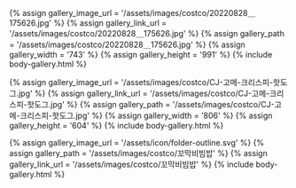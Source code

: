 
{% assign gallery_image_url = '/assets/images/costco/20220828＿175626.jpg' %}
{% assign gallery_link_url = '/assets/images/costco/20220828＿175626.jpg' %}
{% assign gallery_path = '/assets/images/costco/20220828＿175626.jpg' %}
{% assign gallery_width = '743'  %}
{% assign gallery_height = '991'  %}
{% include body-gallery.html %}

{% assign gallery_image_url = '/assets/images/costco/CJ-고메-크리스피-핫도그.jpg' %}
{% assign gallery_link_url = '/assets/images/costco/CJ-고메-크리스피-핫도그.jpg' %}
{% assign gallery_path = '/assets/images/costco/CJ-고메-크리스피-핫도그.jpg' %}
{% assign gallery_width = '806'  %}
{% assign gallery_height = '604'  %}
{% include body-gallery.html %}

{% assign gallery_image_url = '/assets/icon/folder-outline.svg' %}
{% assign gallery_path = '/assets/images/costco/꼬막비빔밥' %}
{% assign gallery_link_url = '/assets/images/costco/꼬막비빔밥' %}
{% include body-gallery.html %}
